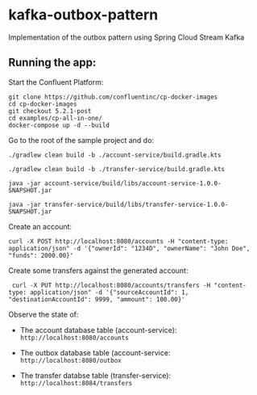 # kafka-outbox-pattern
Implementation of the outbox pattern using Spring Cloud Stream Kafka

## Running the app:

Start the Confluent Platform:

```
git clone https://github.com/confluentinc/cp-docker-images
cd cp-docker-images
git checkout 5.2.1-post
cd examples/cp-all-in-one/
docker-compose up -d --build
```

Go to the root of the sample project and do:

`./gradlew clean build -b ./account-service/build.gradle.kts`

`./gradlew clean build -b ./transfer-service/build.gradle.kts`

`java -jar account-service/build/libs/account-service-1.0.0-SNAPSHOT.jar`

`java -jar transfer-service/build/libs/transfer-service-1.0.0-SNAPSHOT.jar`

Create an account:

`curl -X POST http://localhost:8080/accounts -H "content-type: application/json" -d '{"ownerId": "1234D", "ownerName": "John Doe", "funds": 2000.00}'`

Create some transfers against the generated account:

` curl -X PUT http://localhost:8080/accounts/transfers -H "content-type: application/json" -d '{"sourceAccountId": 1, "destinationAccountId": 9999, "ammount": 100.00}'`

Observe the state of:
 
 - The account database table (account-service): `http://localhost:8080/accounts`
 
 - The outbox database table (account-service: `http://localhost:8080/outbox`
 
 - The transfer databse table (transfer-service): `http://localhost:8084/transfers`


